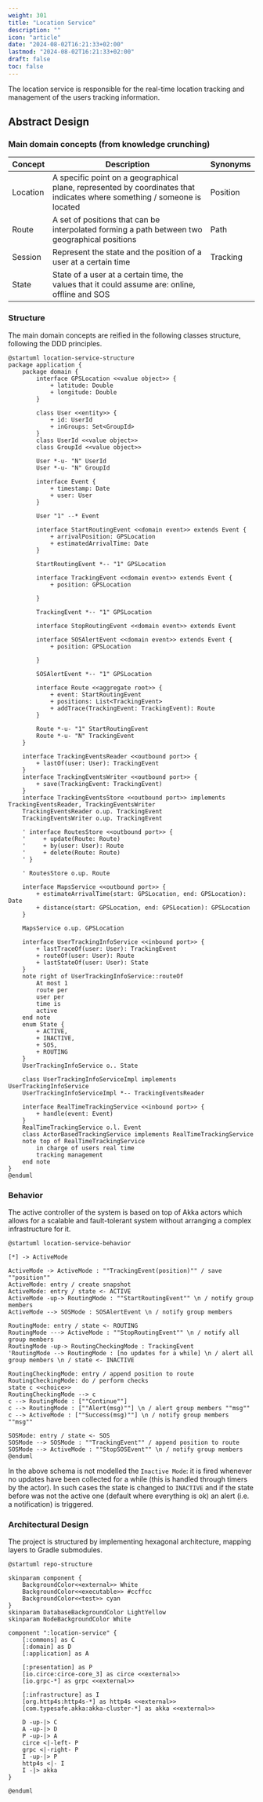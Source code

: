 ```yaml
---
weight: 301
title: "Location Service"
description: ""
icon: "article"
date: "2024-08-02T16:21:33+02:00"
lastmod: "2024-08-02T16:21:33+02:00"
draft: false
toc: false
---
```


The location service is responsible for the real-time location tracking and management of the users tracking information.

## Abstract Design

### Main domain concepts (from knowledge crunching)

| Concept | Description | Synonyms |
|---|---|---|
| Location | A specific point on a geographical plane, represented by coordinates that indicates where something / someone is located | Position |
| Route | A set of positions that can be interpolated forming a path between two geographical positions | Path |
| Session | Represent the state and the position of a user at a certain time | Tracking |
| State | State of a user at a certain time, the values that it could assume are: online, offline and SOS | |

### Structure

The main domain concepts are reified in the following classes structure, following the DDD principles.

```plantuml
@startuml location-service-structure
package application {
    package domain {
        interface GPSLocation <<value object>> {
            + latitude: Double
            + longitude: Double
        }

        class User <<entity>> {
            + id: UserId
            + inGroups: Set<GroupId>
        }
        class UserId <<value object>>
        class GroupId <<value object>>

        User *-u- "N" UserId
        User *-u- "N" GroupId

        interface Event {
            + timestamp: Date
            + user: User
        }

        User "1" --* Event

        interface StartRoutingEvent <<domain event>> extends Event {
            + arrivalPosition: GPSLocation
            + estimatedArrivalTime: Date
        }

        StartRoutingEvent *-- "1" GPSLocation

        interface TrackingEvent <<domain event>> extends Event {
            + position: GPSLocation

        }

        TrackingEvent *-- "1" GPSLocation

        interface StopRoutingEvent <<domain event>> extends Event

        interface SOSAlertEvent <<domain event>> extends Event {
            + position: GPSLocation

        }

        SOSAlertEvent *-- "1" GPSLocation
        
        interface Route <<aggregate root>> {
            + event: StartRoutingEvent
            + positions: List<TrackingEvent>
            + addTrace(TrackingEvent: TrackingEvent): Route
        }

        Route *-u- "1" StartRoutingEvent
        Route *-u- "N" TrackingEvent
    }

    interface TrackingEventsReader <<outbound port>> {
        + lastOf(user: User): TrackingEvent
    }
    interface TrackingEventsWriter <<outbound port>> {
        + save(TrackingEvent: TrackingEvent)
    }
    interface TrackingEventsStore <<outbound port>> implements TrackingEventsReader, TrackingEventsWriter
    TrackingEventsReader o.up. TrackingEvent
    TrackingEventsWriter o.up. TrackingEvent

    ' interface RoutesStore <<outbound port>> {
    '     + update(Route: Route)
    '     + by(user: User): Route
    '     + delete(Route: Route)
    ' }

    ' RoutesStore o.up. Route

    interface MapsService <<outbound port>> {
        + estimateArrivalTime(start: GPSLocation, end: GPSLocation): Date
        + distance(start: GPSLocation, end: GPSLocation): GPSLocation
    }

    MapsService o.up. GPSLocation

    interface UserTrackingInfoService <<inbound port>> {
        + lastTraceOf(user: User): TrackingEvent
        + routeOf(user: User): Route
        + lastStateOf(user: User): State
    }
    note right of UserTrackingInfoService::routeOf
        At most 1 
        route per
        user per 
        time is 
        active
    end note
    enum State {
        + ACTIVE,
        + INACTIVE,
        + SOS,
        + ROUTING
    }
    UserTrackingInfoService o.. State

    class UserTrackingInfoServiceImpl implements UserTrackingInfoService
    UserTrackingInfoServiceImpl *-- TrackingEventsReader

    interface RealTimeTrackingService <<inbound port>> {
        + handle(event: Event)
    }
    RealTimeTrackingService o.l. Event
    class ActorBasedTrackingService implements RealTimeTrackingService
    note top of RealTimeTrackingService
        in charge of users real time
        tracking management
    end note
}
@enduml
```

### Behavior

The active controller of the system is based on top of Akka actors which allows for a scalable and fault-tolerant system without arranging a complex infrastructure for it.

```plantuml 
@startuml location-service-behavior

[*] -> ActiveMode

ActiveMode -> ActiveMode : ""TrackingEvent(position)"" / save ""position""
ActiveMode: entry / create snapshot
ActiveMode: entry / state <- ACTIVE
ActiveMode -up-> RoutingMode : ""StartRoutingEvent"" \n / notify group members
ActiveMode --> SOSMode : SOSAlertEvent \n / notify group members

RoutingMode: entry / state <- ROUTING
RoutingMode ---> ActiveMode : ""StopRoutingEvent"" \n / notify all group members
RoutingMode -up-> RoutingCheckingMode : TrackingEvent
'RoutingMode --> RoutingMode : [no updates for a while] \n / alert all group members \n / state <- INACTIVE

RoutingCheckingMode: entry / append position to route
RoutingCheckingMode: do / perform checks
state c <<choice>>
RoutingCheckingMode --> c
c --> RoutingMode : [""Continue""]
c --> RoutingMode : [""Alert(msg)""] \n / alert group members ""msg""
c --> ActiveMode : [""Success(msg)""] \n / notify group members ""msg""

SOSMode: entry / state <- SOS
SOSMode --> SOSMode : ""TrackingEvent"" / append position to route
SOSMode --> ActiveMode : ""StopSOSEvent"" \n / notify group members
@enduml
```

In the above schema is not modelled the `Inactive Mode`: it is fired whenever no updates have been collected for a while (this is handled through timers by the actor).
In such cases the state is changed to `INACTIVE` and if the state before was not the active one (default where everything is ok) an alert (i.e. a notification) is triggered.

<!--

### Interaction

```plantuml
@startuml location-service-interaction

actor   "Client"                            as client
queue   "RabbitMQ \n Notification Exchange" as rabbitmq_notifications
queue   "Kafka \n Broker"                   as kafka_broker

@enduml
```

-->

### Architectural Design

The project is structured by implementing hexagonal architecture, mapping layers to Gradle submodules.

```plantuml
@startuml repo-structure

skinparam component {
    BackgroundColor<<external>> White
    BackgroundColor<<executable>> #ccffcc
    BackgroundColor<<test>> cyan
}
skinparam DatabaseBackgroundColor LightYellow
skinparam NodeBackgroundColor White

component ":location-service" {
    [:commons] as C
    [:domain] as D
    [:application] as A

    [:presentation] as P
    [io.circe:circe-core_3] as circe <<external>>
    [io.grpc-*] as grpc <<external>>

    [:infrastructure] as I
    [org.http4s:http4s-*] as http4s <<external>>
    [com.typesafe.akka:akka-cluster-*] as akka <<external>>

    D -up-|> C
    A -up-|> D
    P -up-|> A
    circe <|-left- P
    grpc <|-right- P
    I -up-|> P
    http4s <|- I
    I -|> akka
}

@enduml
```
